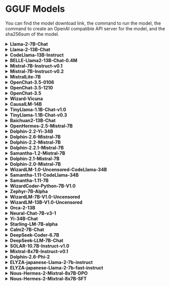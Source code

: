 # GGUF Models

You can find the model download link, the command to run the model, the command to create an OpenAI compatible API server for the model, and the sha256sum of the model.

<details>
<summary> <b>Llama-2-7B-Chat</b> </summary>
<hr/>
<b>Download the model</b>

```bash
curl -LO https://huggingface.co/second-state/Llama-2-7B-Chat-GGUF/resolve/main/llama-2-7b-chat.Q5_K_M.gguf
```

Please check the sha256sum of the Downloaded model file to make sure it is correct.

```bash
shasum -a 256 llama-2-7b-chat.Q5_K_M.gguf
output: e0b99920cf47b94c78d2fb06a1eceb9ed795176dfa3f7feac64629f1b52b997f llama-2-7b-chat.Q5_K_M.gguf
```

<b>Chat with the model on the CLI</b>

```bash
curl -LO https://github.com/second-state/LlamaEdge/releases/latest/download/llama-chat.wasm
wasmedge --dir .:. --nn-preload default:GGML:AUTO:llama-2-7b-chat.Q5_K_M.gguf llama-chat.wasm -p llama-2-chat
```

<b>Chat with the model via a web UI</b>

```bash
curl -LO https://github.com/second-state/LlamaEdge/releases/latest/download/llama-api-server.wasm
curl -LO https://github.com/second-state/chatbot-ui/releases/latest/download/chatbot-ui.tar.gz
tar xzf chatbot-ui.tar.gz
rm chatbot-ui.tar.gz

wasmedge --dir .:. --nn-preload default:GGML:AUTO:llama-2-7b-chat.Q5_K_M.gguf llama-api-server.wasm -p llama-2-chat
```

Open your browser to http://localhost:8080 to start the chat!

<b>Send an API request to the server</b>

Test the API server from another terminal using the following command

```bash
curl -X POST http://localhost:8080/v1/chat/completions \
  -H 'accept:application/json' \
  -H 'Content-Type: application/json' \
  -d '{"messages":[{"role":"system", "content": "You are a helpful assistant."}, {"role":"user", "content": "What is the capital of France?"}], "model":"llama-2-7b-chat"}'
```

</details>

<details>
<summary> <b>Llama-2-13B-Chat</b> </summary>
<hr/>
<b>Download the model</b>

```bash
curl -LO https://huggingface.co/second-state/Llama-2-13B-Chat-GGUF/resolve/main/llama-2-13b-chat.Q5_K_M.gguf
```

Please check the sha256sum of the Downloaded model file to make sure it is correct.

```bash
shasum -a 256 llama-2-13b-chat.Q5_K_M.gguf
output: ef36e090240040f97325758c1ad8e23f3801466a8eece3a9eac2d22d942f548a llama-2-13b-chat.Q5_K_M.gguf
```

<b>Chat with the model on the CLI</b>

```bash
curl -LO https://github.com/second-state/LlamaEdge/releases/latest/download/llama-chat.wasm
wasmedge --dir .:. --nn-preload default:GGML:AUTO:llama-2-13b-chat.Q5_K_M.gguf llama-chat.wasm -p llama-2-chat
```

<b>Chat with the model via a web UI</b>

```bash
curl -LO https://github.com/second-state/LlamaEdge/releases/latest/download/llama-api-server.wasm
curl -LO https://github.com/second-state/chatbot-ui/releases/latest/download/chatbot-ui.tar.gz
tar xzf chatbot-ui.tar.gz
rm chatbot-ui.tar.gz

wasmedge --dir .:. --nn-preload default:GGML:AUTO:llama-2-13b-chat.Q5_K_M.gguf llama-api-server.wasm -p llama-2-chat
```

Open your browser to http://localhost:8080 to start the chat!

<b>Send an API request to the server</b>

Test the API server from another terminal using the following command

```bash
curl -X POST http://localhost:8080/v1/chat/completions \
  -H 'accept:application/json' \
  -H 'Content-Type: application/json' \
  -d '{"messages":[{"role":"system", "content": "You are a helpful assistant."}, {"role":"user", "content": "What is the capital of France"}], "model":"llama-2-13b-chat"}'
```

</details>

<details>
<summary> <b>CodeLlama-13B-Instruct</b> </summary>
<hr/>
<b>Download the model</b>

```bash
curl -LO curl -LO https://huggingface.co/second-state/CodeLlama-13B-Instruct-GGUF/resolve/main/codellama-13b-instruct.Q4_0.gguf
```

Please check the sha256sum of the Downloaded model file to make sure it is correct:

```bash
shasum -a 256 codellama-13b-instruct.Q4_0.gguf
693021fa3a170a348b0a6104ab7d3a8c523331826a944dc0371fecd922df89dd codellama-13b-instruct.Q4_0.gguf
```

<b>Chat with the model on the CLI</b>

```bash
curl -LO https://github.com/second-state/LlamaEdge/releases/latest/download/llama-chat.wasm
wasmedge --dir .:. --nn-preload default:GGML:AUTO:codellama-13b-instruct.Q4_0.gguf llama-chat.wasm -p codellama-instruct
```

<b>This model isn't suitable for creating a API server</b>
</details>

<details>
<summary> <b>BELLE-Llama2-13B-Chat-0.4M</b> </summary>
<hr/>
<b>Download the model</b>

```bash
curl -LO https://huggingface.co/second-state/BELLE-Llama2-13B-Chat-0.4M-GGUF/resolve/main/BELLE-Llama2-13B-Chat-0.4M-ggml-model-q4_0.gguf
```

Please check the sha256sum of the Downloaded model file to make sure it is correct.

```bash
shasum -a 256 BELLE-Llama2-13B-Chat-0.4M-ggml-model-q4_0.gguf
output: 56879e1fd6ee6a138286730e121f2dba1be51b8f7e261514a594dea89ef32fe7 BELLE-Llama2-13B-Chat-0.4M-ggml-model-q4_0.gguf
```

<b>Chat with the model on the CLI</b>

```bash
curl -LO https://github.com/second-state/LlamaEdge/releases/latest/download/llama-chat.wasm
wasmedge --dir .:. --nn-preload default:GGML:AUTO:BELLE-Llama2-13B-Chat-0.4M-ggml-model-q4_0.gguf llama-chat.wasm -p belle-llama-2-chat --reverse-prompt "Human:"
```

<b>Chat with the model via a web UI</b>

```bash
curl -LO https://github.com/second-state/LlamaEdge/releases/latest/download/llama-api-server.wasm
curl -LO https://github.com/second-state/chatbot-ui/releases/latest/download/chatbot-ui.tar.gz
tar xzf chatbot-ui.tar.gz
rm chatbot-ui.tar.gz

wasmedge --dir .:. --nn-preload default:GGML:AUTO:BELLE-Llama2-13B-Chat-0.4M-ggml-model-q4_0.gguf llama-api-server.wasm -p belle-llama-2-chat --reverse-prompt "Human:"
```

Open your browser to http://localhost:8080 to start the chat!

<b>Send an API request to the server</b>

Test the API server from another terminal using the following command

```bash
curl -X POST http://localhost:8080/v1/chat/completions \
  -H 'accept:application/json' \
  -H 'Content-Type: application/json' \
  -d '{"messages":[{"role":"system", "content": "You are a helpful assistant."}, {"role":"user", "content": "What is the capital of France?"}], "model":"BELLE-Llama2-13B-Chat"}'
```

</details>

<details>
<summary> <b>Mistral-7B-Instruct-v0.1</b> </summary>
<hr/>
<b>Download the model</b>

```bash
curl -LO https://huggingface.co/second-state/Mistral-7B-Instruct-v0.1-GGUF/resolve/main/mistral-7b-instruct-v0.1.Q5_K_M.gguf
```

Please check the sha256sum of the Downloaded model file to make sure it is correct:

```bash
shasum -a 256 mistral-7b-instruct-v0.1.Q5_K_M.gguf
output: c4b062ec7f0f160e848a0e34c4e291b9e39b3fc60df5b201c038e7064dbbdcdc mistral-7b-instruct-v0.1.Q5_K_M.gguf

shasum -a 256 mistral-7b-instruct-v0.1.Q4_K_M.gguf
output: 14466f9d658bf4a79f96c3f3f22759707c291cac4e62fea625e80c7d32169991 mistral-7b-instruct-v0.1.Q4_K_M.gguf
```

<b>Chat with the model on the CLI</b>

```bash
curl -LO https://github.com/second-state/LlamaEdge/releases/latest/download/llama-chat.wasm
wasmedge --dir .:. --nn-preload default:GGML:AUTO:mistral-7b-instruct-v0.1.Q5_K_M.gguf llama-chat.wasm -p mistral-instruct
```
<b>Chat with the model via a web UI</b>

```bash
curl -LO https://github.com/second-state/LlamaEdge/releases/latest/download/llama-api-server.wasm
curl -LO https://github.com/second-state/chatbot-ui/releases/latest/download/chatbot-ui.tar.gz
tar xzf chatbot-ui.tar.gz
rm chatbot-ui.tar.gz

wasmedge --dir .:. --nn-preload default:GGML:AUTO:mistral-7b-instruct-v0.1.Q5_K_M.gguf llama-api-server.wasm -p mistral-instruct
```

Open your browser to http://localhost:8080 to start the chat!

<b>Send an API request to the server</b>

Test the API server from another terminal using the following command

```bash
curl -X POST http://localhost:8080/v1/chat/completions \
  -H 'accept:application/json' \
  -H 'Content-Type: application/json' \
  -d '{"messages":[{"role":"user", "content": "What is the capital of France?"}], "model":"Mistral-7B-Instruct-v0.1"}'
```

</details>

<details>
<summary> <b>Mistral-7B-Instruct-v0.2</b> </summary>
<hr/>
<b>Download the model</b>

```bash
curl -LO https://huggingface.co/TheBloke/Mistral-7B-Instruct-v0.2-GGUF/resolve/main/mistral-7b-instruct-v0.2.Q4_0.gguf
```

Please check the sha256sum of the Downloaded model file to make sure it is correct:

```bash
shasum -a 256 mistral-7b-instruct-v0.2.Q4_0.gguf
output: 25d80b918e4432661726ef408b248005bebefe3f8e1ac722d55d0c5dcf2893e0 mistral-7b-instruct-v0.2.Q4_0.gguf
```

<b>Chat with the model on the CLI</b>

```bash
curl -LO https://github.com/second-state/LlamaEdge/releases/latest/download/llama-chat.wasm
wasmedge --dir .:. --nn-preload default:GGML:AUTO:mistral-7b-instruct-v0.2.Q4_0.gguf llama-chat.wasm -p mistral-instruct
```

<b>Chat with the model via a web UI</b>

```bash
curl -LO https://github.com/second-state/LlamaEdge/releases/latest/download/llama-api-server.wasm
curl -LO https://github.com/second-state/chatbot-ui/releases/latest/download/chatbot-ui.tar.gz
tar xzf chatbot-ui.tar.gz
rm chatbot-ui.tar.gz

wasmedge --dir .:. --nn-preload default:GGML:AUTO:mistral-7b-instruct-v0.2.Q4_0.gguf llama-api-server.wasm -p mistral-instruct
```

Open your browser to http://localhost:8080 to start the chat!

<b>Send an API request to the server</b>

Test the API server from another terminal using the following command

```bash
curl -X POST http://localhost:8080/v1/chat/completions \
  -H 'accept:application/json' \
  -H 'Content-Type: application/json' \
  -d '{"messages":[{"role":"user", "content": "What is the capital of France?"}], "model":"Mistral-7B-Instruct-v0.2"}'
```

</details>

<details>
<summary> <b>MistralLite-7B</b> </summary>
<hr/>
<b>Download the model</b>

```bash
curl -LO https://huggingface.co/second-state/MistralLite-7B-GGUF/resolve/main/mistrallite.Q5_K_M.gguf
```

Please check the sha256sum of the Downloaded model file to make sure it is correct.

```bash
shasum -a 256 mistrallite.Q5_K_M.gguf
output: d06d149c24eea0446ea7aad596aca396fe7f3302441e9375d5bbd3fd9ba8ebea mistrallite.Q5_K_M.gguf
```

<b>Chat with the model on the CLI</b>

```bash
curl -LO https://github.com/second-state/LlamaEdge/releases/latest/download/llama-chat.wasm
wasmedge --dir .:. --nn-preload default:GGML:AUTO:mistrallite.Q5_K_M.gguf llama-chat.wasm -p mistrallite -r '</s>'
```

<b>Chat with the model via a web UI</b>

```bash
curl -LO https://github.com/second-state/LlamaEdge/releases/latest/download/llama-api-server.wasm
curl -LO https://github.com/second-state/chatbot-ui/releases/latest/download/chatbot-ui.tar.gz
tar xzf chatbot-ui.tar.gz
rm chatbot-ui.tar.gz

wasmedge --dir .:. --nn-preload default:GGML:AUTO:mistrallite.Q5_K_M.gguf llama-api-server.wasm -p mistrallite -r '</s>'
```

Open your browser to http://localhost:8080 to start the chat!

<b>Send an API request to the server</b>

Test the API server from another terminal using the following command

```bash
curl -X POST http://localhost:8080/v1/chat/completions \
  -H 'accept:application/json' \
  -H 'Content-Type: application/json' \
  -d '{"messages":[{"role":"system", "content": "You are a helpful assistant."}, {"role":"user", "content": "What is the capital of France?"}], "model":"MistralLite-7B"}'
```

</details>

<details>
<summary> <b>OpenChat-3.5-0106</b> </summary>
<hr/>
<b>Download the model</b>

```bash
curl -LO https://huggingface.co/second-state/OpenChat-3.5-0106-GGUF/resolve/main/openchat-3.5-0106-Q5_K_M.gguf
```

Please check the sha256sum of the Downloaded model file to make sure it is correct.

```bash
shasum -a 256 openchat-3.5-0106-Q5_K_M.gguf
output: c28f69693336ab63369451da7f1365e5003d79f3ac69566de72100a8299a967a
```

<b>Chat with the model on the CLI</b>

```bash
curl -LO https://github.com/second-state/LlamaEdge/releases/latest/download/llama-chat.wasm
wasmedge --dir .:. --nn-preload default:GGML:AUTO:openchat-3.5-0106-Q5_K_M.gguf llama-chat.wasm -p openchat -r '<|end_of_turn|>'
```

<b>Chat with the model via a web UI</b>

```bash
curl -LO https://github.com/second-state/LlamaEdge/releases/latest/download/llama-api-server.wasm
curl -LO https://github.com/second-state/chatbot-ui/releases/latest/download/chatbot-ui.tar.gz
tar xzf chatbot-ui.tar.gz
rm chatbot-ui.tar.gz

wasmedge --dir .:. --nn-preload default:GGML:AUTO:openchat-3.5-0106-Q5_K_M.gguf llama-api-server.wasm -p openchat -r '<|end_of_turn|>'
```

Open your browser to http://localhost:8080 to start the chat!

<b>Send an API request to the server</b>

Test the API server from another terminal using the following command

```bash
curl -X POST http://localhost:8080/v1/chat/completions \
  -H 'accept:application/json' \
  -H 'Content-Type: application/json' \
  -d '{"messages":[{"role":"system", "content": "You are a helpful assistant."}, {"role":"user", "content": "What is the capital of France?"}], "model":"OpenChat-3.5-0106"}'
```

</details>

<details>
<summary> <b>OpenChat-3.5-1210</b> </summary>
<hr/>
<b>Download the model</b>

```bash
curl -LO https://huggingface.co/second-state/openchat-3.5-1210-GGUF/resolve/main/openchat-3.5-1210.Q5_K_M.gguf
```

Please check the sha256sum of the Downloaded model file to make sure it is correct.

```bash
shasum -a 256 openchat-3.5-1210.Q5_K_M.gguf
output: fbbb15ed13c630110b1790e0a0a621419fbf2f5564ead433c6ded9f8f196b95c
```

<b>Chat with the model on the CLI</b>

```bash
curl -LO https://github.com/second-state/LlamaEdge/releases/latest/download/llama-chat.wasm
wasmedge --dir .:. --nn-preload default:GGML:AUTO:openchat-3.5-1210.Q5_K_M.gguf llama-chat.wasm -p openchat -r '<|end_of_turn|>'
```

<b>Chat with the model via a web UI</b>

```bash
curl -LO https://github.com/second-state/LlamaEdge/releases/latest/download/llama-api-server.wasm
curl -LO https://github.com/second-state/chatbot-ui/releases/latest/download/chatbot-ui.tar.gz
tar xzf chatbot-ui.tar.gz
rm chatbot-ui.tar.gz

wasmedge --dir .:. --nn-preload default:GGML:AUTO:openchat-3.5-1210.Q5_K_M.gguf llama-api-server.wasm -p openchat -r '<|end_of_turn|>'
```

Open your browser to http://localhost:8080 to start the chat!

<b>Send an API request to the server</b>

Test the API server from another terminal using the following command

```bash
curl -X POST http://localhost:8080/v1/chat/completions \
  -H 'accept:application/json' \
  -H 'Content-Type: application/json' \
  -d '{"messages":[{"role":"system", "content": "You are a helpful assistant."}, {"role":"user", "content": "What is the capital of France?"}], "model":"OpenChat-3.5-1210"}'
```

</details>

<details>
<summary> <b>OpenChat-3.5</b> </summary>
<hr/>
<b>Download the model</b>

```bash
curl -LO https://huggingface.co/second-state/OpenChat-3.5-GGUF/resolve/main/openchat_3.5.Q5_K_M.gguf
```

Please check the sha256sum of the Downloaded model file to make sure it is correct.

```bash
shasum -a 256 openchat_3.5.Q5_K_M.gguf
output: 3abf26b0f2ff11394351a23f8d538a1404a2afb69465a6bbaba8836fef51899d openchat_3.5.Q5_K_M.gguf
```

<b>Chat with the model on the CLI</b>

```bash
curl -LO https://github.com/second-state/LlamaEdge/releases/latest/download/llama-chat.wasm
wasmedge --dir .:. --nn-preload default:GGML:AUTO:openchat_3.5.Q5_K_M.gguf llama-chat.wasm -p openchat -r '<|end_of_turn|>'
```

<b>Chat with the model via a web UI</b>

```bash
curl -LO https://github.com/second-state/LlamaEdge/releases/latest/download/llama-api-server.wasm
curl -LO https://github.com/second-state/chatbot-ui/releases/latest/download/chatbot-ui.tar.gz
tar xzf chatbot-ui.tar.gz
rm chatbot-ui.tar.gz

wasmedge --dir .:. --nn-preload default:GGML:AUTO:openchat_3.5.Q5_K_M.gguf llama-api-server.wasm -p openchat -r '<|end_of_turn|>'
```

Open your browser to http://localhost:8080 to start the chat!

<b>Send an API request to the server</b>

Test the API server from another terminal using the following command

```bash
curl -X POST http://localhost:8080/v1/chat/completions \
  -H 'accept:application/json' \
  -H 'Content-Type: application/json' \
  -d '{"messages":[{"role":"system", "content": "You are a helpful assistant."}, {"role":"user", "content": "What is the capital of France?"}], "model":"OpenChat-3.5"}'
```

</details>

<details>
<summary> <b>Wizard-Vicuna</b> </summary>
<hr/>
<b>Download the model</b>

```bash
curl -LO https://huggingface.co/second-state/wizard-vicuna-13B-GGUF/resolve/main/wizard-vicuna-13b-ggml-model-q8_0.gguf
```

Please check the sha256sum of the Downloaded model file to make sure it is correct.

```bash
shasum -a 256 wizard-vicuna-13b-ggml-model-q8_0.gguf
output: 681b6571e624fd211ae81308b573f24f0016f6352252ae98241b44983bb7e756 wizard-vicuna-13b-ggml-model-q8_0.gguf
```

<b>Chat with the model on the CLI</b>

```bash
curl -LO https://github.com/second-state/LlamaEdge/releases/latest/download/llama-chat.wasm
wasmedge --dir .:. --nn-preload default:GGML:AUTO:wizard-vicuna-13b-ggml-model-q8_0.gguf llama-chat.wasm -p vicuna-chat
```

<b>Chat with the model via a web UI</b>

```bash
curl -LO https://github.com/second-state/LlamaEdge/releases/latest/download/llama-api-server.wasm
curl -LO https://github.com/second-state/chatbot-ui/releases/latest/download/chatbot-ui.tar.gz
tar xzf chatbot-ui.tar.gz
rm chatbot-ui.tar.gz

wasmedge --dir .:. --nn-preload default:GGML:AUTO:wizard-vicuna-13b-ggml-model-q8_0.gguf llama-api-server.wasm -p vicuna-chat
```

Open your browser to http://localhost:8080 to start the chat!

<b>Send an API request to the server</b>

Test the API server from another terminal using the following command

```bash
curl -X POST http://localhost:8080/v1/chat/completions \
  -H 'accept:application/json' \
  -H 'Content-Type: application/json' \
  -d '{"messages":[{"role":"system", "content": "You are a helpful assistant."}, {"role":"user", "content": "What is the capital of France?"}], "model":"wizard-vicuna-13B"}'
```

</details>

<details>
<summary> <b>CausalLM-14B</b> </summary>
<hr/>
<b>Download the model</b>

```bash
curl -LO https://huggingface.co/second-state/CausalLM-14B-GGUF/resolve/main/causallm_14b.Q5_1.gguf
```

Please check the sha256sum of the Downloaded model file to make sure it is correct.

```bash
shasum -a 256 causallm_14b.Q5_1.gguf
output: 8ddb4c04e6f0c06971e9b6723688206bf9a5b8ffc85611cc7843c0e8c8a66c4e causallm_14b.Q5_1.gguf
```

<b>Chat with the model on the CLI</b>

```bash
curl -LO https://github.com/second-state/LlamaEdge/releases/latest/download/llama-chat.wasm
wasmedge --dir .:. --nn-preload default:GGML:AUTO:causallm_14b.Q5_1.gguf llama-chat.wasm -p chatml
```

<b>Chat with the model via a web UI</b>

```bash
curl -LO https://github.com/second-state/LlamaEdge/releases/latest/download/llama-api-server.wasm
curl -LO https://github.com/second-state/chatbot-ui/releases/latest/download/chatbot-ui.tar.gz
tar xzf chatbot-ui.tar.gz
rm chatbot-ui.tar.gz

wasmedge --dir .:. --nn-preload default:GGML:AUTO:causallm_14b.Q5_1.gguf llama-api-server.wasm -p chatml
```

Open your browser to http://localhost:8080 to start the chat!

<b>Send an API request to the server</b>

Test the API server from another terminal using the following command

```bash
curl -X POST http://localhost:8080/v1/chat/completions \
  -H 'accept:application/json' \
  -H 'Content-Type: application/json' \
  -d '{"messages":[{"role":"system", "content": "You are a helpful assistant."}, {"role":"user", "content": "What is the capital of France?"}], "model":"CausalLM-14B"}'
```

</details>

<details>
<summary> <b>TinyLlama-1.1B-Chat-v1.0</b> </summary>
<hr/>
<b>Download the model</b>

```bash
curl -LO https://huggingface.co/second-state/TinyLlama-1.1B-Chat-v1.0-GGUF/resolve/main/tinyllama-1.1b-chat-v1.0.Q5_K_M.gguf
```

Please check the sha256sum of the Downloaded model file to make sure it is correct.

```bash
shasum -a 256 tinyllama-1.1b-chat-v1.0.Q5_K_M.gguf
output: aa54a5fb99ace5b964859cf072346631b2da6109715a805d07161d157c66ce7f
```

<b>Chat with the model on the CLI</b>

```bash
curl -LO https://github.com/second-state/LlamaEdge/releases/latest/download/llama-chat.wasm
wasmedge --dir .:. --nn-preload default:GGML:AUTO:tinyllama-1.1b-chat-v1.0.Q5_K_M.gguf llama-chat.wasm -p chatml
```

<b>Chat with the model via a web UI</b>

```bash
curl -LO https://github.com/second-state/LlamaEdge/releases/latest/download/llama-api-server.wasm
curl -LO https://github.com/second-state/chatbot-ui/releases/latest/download/chatbot-ui.tar.gz
tar xzf chatbot-ui.tar.gz
rm chatbot-ui.tar.gz

wasmedge --dir .:. --nn-preload default:GGML:AUTO:tinyllama-1.1b-chat-v1.0.Q5_K_M.gguf llama-api-server.wasm -p chatml
```

Open your browser to http://localhost:8080 to start the chat!

<b>Send an API request to the server</b>

Test the API server from another terminal using the following command

```bash
curl -X POST http://localhost:8080/v1/chat/completions \
  -H 'accept:application/json' \
  -H 'Content-Type: application/json' \
  -d '{"messages":[{"role":"system", "content": "You are a helpful assistant."}, {"role":"user", "content": "What is the capital of France?"}], "model":"TinyLlama-1.1B-Chat-v1.0"}'
```

</details>

<details>
<summary> <b>TinyLlama-1.1B-Chat-v0.3</b> </summary>
<hr/>
<b>Download the model</b>

```bash
curl -LO https://huggingface.co/second-state/TinyLlama-1.1B-Chat-v0.3-GGUF/resolve/main/tinyllama-1.1b-chat-v0.3.Q5_K_M.gguf
```

Please check the sha256sum of the Downloaded model file to make sure it is correct.

```bash
shasum -a 256 tinyllama-1.1b-chat-v0.3.Q5_K_M.gguf
output: 7c255febbf29c97b5d6f57cdf62db2f2bc95c0e541dc72c0ca29786ca0fa5eed
```

<b>Chat with the model on the CLI</b>

```bash
curl -LO https://github.com/second-state/LlamaEdge/releases/latest/download/llama-chat.wasm
wasmedge --dir .:. --nn-preload default:GGML:AUTO:tinyllama-1.1b-chat-v0.3.Q5_K_M.gguf llama-chat.wasm -p chatml
```

<b>Chat with the model via a web UI</b>

```bash
curl -LO https://github.com/second-state/LlamaEdge/releases/latest/download/llama-api-server.wasm
curl -LO https://github.com/second-state/chatbot-ui/releases/latest/download/chatbot-ui.tar.gz
tar xzf chatbot-ui.tar.gz
rm chatbot-ui.tar.gz

wasmedge --dir .:. --nn-preload default:GGML:AUTO:tinyllama-1.1b-chat-v0.3.Q5_K_M.gguf llama-api-server.wasm -p chatml
```

Open your browser to http://localhost:8080 to start the chat!

<b>Send an API request to the server</b>

Test the API server from another terminal using the following command

```bash
curl -X POST http://localhost:8080/v1/chat/completions \
  -H 'accept:application/json' \
  -H 'Content-Type: application/json' \
  -d '{"messages":[{"role":"system", "content": "You are a helpful assistant."}, {"role":"user", "content": "What is the capital of France?"}], "model":"TinyLlama-1.1B-Chat"}'
```

</details>

<details>
<summary> <b>Baichuan2-13B-Chat</b> </summary>
<hr/>
<b>Download the model</b>

```bash
curl -LO https://huggingface.co/second-state/Baichuan2-13B-Chat-GGUF/resolve/main/Baichuan2-13B-Chat-ggml-model-q4_0.gguf
```

Please check the sha256sum of the Downloaded model file to make sure it is correct.

```bash
shasum -a 256 Baichuan2-13B-Chat-ggml-model-q4_0.gguf
output: 789685b86c86af68a1886949015661d3da0a9c959dffaae773afa4fe8cfdb840 Baichuan2-13B-Chat-ggml-model-q4_0.gguf
```

<b>Chat with the model on the CLI</b>

```bash
curl -LO https://github.com/second-state/LlamaEdge/releases/latest/download/llama-chat.wasm
wasmedge --dir .:. --nn-preload default:GGML:AUTO:Baichuan2-13B-Chat-ggml-model-q4_0.gguf llama-chat.wasm -p baichuan-2 -r '用户:'
```

<b>Chat with the model via a web UI</b>

```bash
curl -LO https://github.com/second-state/LlamaEdge/releases/latest/download/llama-api-server.wasm
curl -LO https://github.com/second-state/chatbot-ui/releases/latest/download/chatbot-ui.tar.gz
tar xzf chatbot-ui.tar.gz
rm chatbot-ui.tar.gz

wasmedge --dir .:. --nn-preload default:GGML:AUTO:Baichuan2-13B-Chat-ggml-model-q4_0.gguf llama-api-server.wasm -p baichuan-2 -r '用户:'
```

Open your browser to http://localhost:8080 to start the chat!

<b>Send an API request to the server</b>

Test the API server from another terminal using the following command

```bash
curl -X POST http://localhost:8080/v1/chat/completions \
  -H 'accept:application/json' \
  -H 'Content-Type: application/json' \
  -d '{"messages":[{"role":"system", "content": "You are a helpful assistant."}, {"role":"user", "content": "李白是谁"}], "model":"Baichuan2-13B-Chat"}'
```

</details>

<details>
<summary> <b>OpenHermes-2.5-Mistral-7B</b> </summary>
<hr/>
<b>Download the model</b>

```bash
curl -LO https://huggingface.co/second-state/OpenHermes-2.5-Mistral-7B-GGUF/resolve/main/openhermes-2.5-mistral-7b.Q5_K_M.gguf
```

Please check the sha256sum of the Downloaded model file to make sure it is correct.

```bash
shasum -a 256 openhermes-2.5-mistral-7b.Q5_K_M.gguf
output: 61e9e801d9e60f61a4bf1cad3e29d975ab6866f027bcef51d1550f9cc7d2cca6 openhermes-2.5-mistral-7b.Q5_K_M.gguf
```

<b>Chat with the model on the CLI</b>

```bash
wasmedge --dir .:. --nn-preload default:GGML:AUTO:openhermes-2.5-mistral-7b.Q5_K_M.gguf llama-chat.wasm -p chatml -r '<|im_end|>'
```

<b>Chat with the model via a web UI</b>

```bash
curl -LO https://github.com/second-state/LlamaEdge/releases/latest/download/llama-api-server.wasm
curl -LO https://github.com/second-state/chatbot-ui/releases/latest/download/chatbot-ui.tar.gz
tar xzf chatbot-ui.tar.gz
rm chatbot-ui.tar.gz

wasmedge --dir .:. --nn-preload default:GGML:AUTO:openhermes-2.5-mistral-7b.Q5_K_M.gguf llama-api-server.wasm -p chatml -r '<|im_end|>'
```

Open your browser to http://localhost:8080 to start the chat!

<b>Send an API request to the server</b>

Test the API server from another terminal using the following command

```bash
curl -X POST http://localhost:8080/v1/chat/completions \
  -H 'accept:application/json' \
  -H 'Content-Type: application/json' \
  -d '{"messages":[{"role":"system", "content": "You are a helpful assistant."}, {"role":"user", "content": "What is the capital of France?"}], "model":"OpenHermes-2.5-Mistral-7B"}'
```

</details>

<details>
<summary> <b>Dolphin-2.2-Yi-34B</b> </summary>
<hr/>
<b>Download the model</b>

```bash
curl -LO https://huggingface.co/second-state/Dolphin-2.2-Yi-34B-GGUF/resolve/main/dolphin-2.2-yi-34b-ggml-model-q4_0.gguf
```

Please check the sha256sum of the Downloaded model file to make sure it is correct.

```bash
shasum -a 256 dolphin-2.2-yi-34b-ggml-model-q4_0.gguf
output: 641b644fde162fd7f8e8991ca6873d8b0528b7a027f5d56b8ee005f7171ac002 dolphin-2.2-yi-34b-ggml-model-q4_0.gguf
```

<b>Chat with the model on the CLI</b>

```bash
curl -LO https://github.com/second-state/LlamaEdge/releases/latest/download/llama-chat.wasm
wasmedge --dir .:. --nn-preload default:GGML:AUTO:dolphin-2.2-yi-34b-ggml-model-q4_0.gguf llama-chat.wasm -p chatml -r '<|im_end|>' -s 'You are a helpful AI assistant'
```

<b>Chat with the model via a web UI</b>

```bash
curl -LO https://github.com/second-state/LlamaEdge/releases/latest/download/llama-api-server.wasm
curl -LO https://github.com/second-state/chatbot-ui/releases/latest/download/chatbot-ui.tar.gz
tar xzf chatbot-ui.tar.gz
rm chatbot-ui.tar.gz

wasmedge --dir .:. --nn-preload default:GGML:AUTO:dolphin-2.2-yi-34b-ggml-model-q4_0.gguf llama-api-server.wasm -p chatml -r '<|im_end|>' -s 'You are a helpful AI assistant'
```

Open your browser to http://localhost:8080 to start the chat!

<b>Send an API request to the server</b>

Test the API server from another terminal using the following command

```bash
curl -X POST http://localhost:8080/v1/chat/completions \
  -H 'accept:application/json' \
  -H 'Content-Type: application/json' \
  -d '{"messages":[{"role":"system", "content": "You are a helpful assistant."}, {"role":"user", "content": "What is the capital of France?"}], "model":"Dolphin-2.2-Yi-34B"}'
```

</details>

<details>
<summary> <b>Dolphin-2.6-Mistral-7B</b> </summary>
<hr/>
<b>Download the model</b>

```bash
curl -LO https://huggingface.co/second-state/dolphin-2.6-mistral-7B-GGUF/resolve/main/dolphin-2.6-mistral-7b.Q5_K_M.gguf
```

Please check the sha256sum of the Downloaded model file to make sure it is correct.

```bash
shasum -a 256 dolphin-2.6-mistral-7b.Q5_K_M.gguf
output: e4ce9eabae27e45131c3d0d99223f133b96257301670073b3aee50f7627e20b2 dolphin-2.6-mistral-7b.Q5_K_M.gguf
```

<b>Chat with the model on the CLI</b>

```bash
curl -LO https://github.com/second-state/LlamaEdge/releases/latest/download/llama-chat.wasm
wasmedge --dir .:. --nn-preload default:GGML:AUTO:dolphin-2.6-mistral-7b.Q5_K_M.gguf llama-chat.wasm -p chatml
```

<b>Chat with the model via a web UI</b>

```bash
curl -LO https://github.com/second-state/LlamaEdge/releases/latest/download/llama-api-server.wasm
curl -LO https://github.com/second-state/chatbot-ui/releases/latest/download/chatbot-ui.tar.gz
tar xzf chatbot-ui.tar.gz
rm chatbot-ui.tar.gz

wasmedge --dir .:. --nn-preload default:GGML:AUTO:dolphin-2.6-mistral-7b.Q5_K_M.gguf llama-api-server.wasm -p chatml
```

Open your browser to http://localhost:8080 to start the chat!

<b>Send an API request to the server</b>

Test the API server from another terminal using the following command

```bash
curl -X POST http://localhost:8080/v1/chat/completions \
  -H 'accept:application/json' \
  -H 'Content-Type: application/json' \
  -d '{"messages":[{"role":"system", "content": "You are a helpful assistant."}, {"role":"user", "content": "What is the capital of France?"}], "model":"dolphin-2.6-mistral-7b"}'
```

</details>

<details>
<summary> <b>Dolphin-2.2-Mistral-7B</b> </summary>
<hr/>
<b>Download the model</b>

```bash
curl -LO https://huggingface.co/second-state/Dolphin-2.2-Mistral-7B-GGUF/resolve/main/dolphin-2.2-mistral-7b-ggml-model-q4_0.gguf
```

Please check the sha256sum of the Downloaded model file to make sure it is correct.

```bash
shasum -a 256 dolphin-2.2-mistral-7b-ggml-model-q4_0.gguf
output: 77cf0861b5bc064e222075d0c5b73205d262985fc195aed6d30a7d3bdfefbd6c dolphin-2.2-mistral-7b-ggml-model-q4_0.gguf
```

<b>Chat with the model on the CLI</b>

```bash
curl -LO https://github.com/second-state/LlamaEdge/releases/latest/download/llama-chat.wasm
wasmedge --dir .:. --nn-preload default:GGML:AUTO:dolphin-2.2-mistral-7b-ggml-model-q4_0.gguf llama-chat.wasm -p chatml -r '<|im_end|>'
```

<b>Chat with the model via a web UI</b>

```bash
curl -LO https://github.com/second-state/LlamaEdge/releases/latest/download/llama-api-server.wasm
curl -LO https://github.com/second-state/chatbot-ui/releases/latest/download/chatbot-ui.tar.gz
tar xzf chatbot-ui.tar.gz
rm chatbot-ui.tar.gz

wasmedge --dir .:. --nn-preload default:GGML:AUTO:dolphin-2.2-mistral-7b-ggml-model-q4_0.gguf llama-api-server.wasm -p chatml -r '<|im_end|>'
```

Open your browser to http://localhost:8080 to start the chat!

<b>Send an API request to the server</b>

Test the API server from another terminal using the following command

```bash
curl -X POST http://localhost:8080/v1/chat/completions \
  -H 'accept:application/json' \
  -H 'Content-Type: application/json' \
  -d '{"messages":[{"role":"system", "content": "You are a helpful assistant."}, {"role":"user", "content": "What is the capital of France?"}], "model":"Dolphin-2.2-Mistral-7B"}'
```

</details>

<details>
<summary> <b>Dolphin-2.2.1-Mistral-7B</b> </summary>
<hr/>
<b>Download the model</b>

```bash
curl -LO https://huggingface.co/second-state/Dolphin-2.2.1-Mistral-7B/resolve/main/dolphin-2.2.1-mistral-7b-ggml-model-q4_0.gguf
```

Please check the sha256sum of the Downloaded model file to make sure it is correct.

```bash
shasum -a 256 dolphin-2.2.1-mistral-7b-ggml-model-q4_0.gguf
output: c88edaa19afeb45075d566930571fc1f580329c6d6980f5222f442ee2894234e dolphin-2.2.1-mistral-7b-ggml-model-q4_0.gguf
```

<b>Chat with the model on the CLI</b>

```bash
curl -LO https://github.com/second-state/LlamaEdge/releases/latest/download/llama-chat.wasm
wasmedge --dir .:. --nn-preload default:GGML:AUTO:dolphin-2.2.1-mistral-7b-ggml-model-q4_0.gguf llama-chat.wasm -p chatml -r '<|im_end|>'
```

<b>Chat with the model via a web UI</b>

```bash
curl -LO https://github.com/second-state/LlamaEdge/releases/latest/download/llama-api-server.wasm
curl -LO https://github.com/second-state/chatbot-ui/releases/latest/download/chatbot-ui.tar.gz
tar xzf chatbot-ui.tar.gz
rm chatbot-ui.tar.gz

wasmedge --dir .:. --nn-preload default:GGML:AUTO:dolphin-2.2.1-mistral-7b-ggml-model-q4_0.gguf llama-api-server.wasm -p chatml -r '<|im_end|>'
```

Open your browser to http://localhost:8080 to start the chat!

<b>Send an API request to the server</b>

Test the API server from another terminal using the following command

```bash
curl -X POST http://localhost:8080/v1/chat/completions \
  -H 'accept:application/json' \
  -H 'Content-Type: application/json' \
  -d '{"messages":[{"role":"system", "content": "You are a helpful assistant."}, {"role":"user", "content": "What is the capital of France?"}], "model":"Dolphin-2.2.1-Mistral-7B"}'
```

</details>

<details>
<summary> <b>Samantha-1.2-Mistral-7B</b> </summary>
<hr/>
<b>Download the model</b>

```bash
curl -LO https://huggingface.co/second-state/Samantha-1.2-Mistral-7B/resolve/main/samantha-1.2-mistral-7b-ggml-model-q4_0.gguf
```

Please check the sha256sum of the Downloaded model file to make sure it is correct.

```bash
shasum -a 256 samantha-1.2-mistral-7b-ggml-model-q4_0.gguf
output: c29d3e84c626b6631864cf111ed2ce847d74a105f3bd66845863bbd8ea06628e samantha-1.2-mistral-7b-ggml-model-q4_0.gguf
```

<b>Chat with the model on the CLI</b>

```bash
curl -LO https://github.com/second-state/LlamaEdge/releases/latest/download/llama-chat.wasm
wasmedge --dir .:. --nn-preload default:GGML:AUTO:samantha-1.2-mistral-7b-ggml-model-q4_0.gguf llama-chat.wasm -p chatml -r '<|im_end|>'
```

<b>Chat with the model via a web UI</b>

```bash
curl -LO https://github.com/second-state/LlamaEdge/releases/latest/download/llama-api-server.wasm
curl -LO https://github.com/second-state/chatbot-ui/releases/latest/download/chatbot-ui.tar.gz
tar xzf chatbot-ui.tar.gz
rm chatbot-ui.tar.gz

wasmedge --dir .:. --nn-preload default:GGML:AUTO:samantha-1.2-mistral-7b-ggml-model-q4_0.gguf llama-api-server.wasm -p chatml -r '<|im_end|>'
```

Open your browser to http://localhost:8080 to start the chat!

<b>Send an API request to the server</b>

Test the API server from another terminal using the following command

```bash
curl -X POST http://localhost:8080/v1/chat/completions \
  -H 'accept:application/json' \
  -H 'Content-Type: application/json' \
  -d '{"messages":[{"role":"system", "content": "You are a helpful assistant."}, {"role":"user", "content": "What is the capital of France?"}], "model":"Samantha-1.2-Mistral-7B"}'
```

</details>

<details>
<summary> <b>Dolphin-2.1-Mistral-7B</b> </summary>
<hr/>
<b>Download the model</b>

```bash
curl -LO https://huggingface.co/second-state/Dolphin-2.1-Mistral-7B-GGUF/resolve/main/dolphin-2.1-mistral-7b-ggml-model-q4_0.gguf
```

Please check the sha256sum of the Downloaded model file to make sure it is correct.

```bash
shasum -a 256 dolphin-2.1-mistral-7b-ggml-model-q4_0.gguf
output: 021b2d9eb466e2b2eb522bc6d66906bb94c0dac721d6278e6718a4b6c9ecd731 dolphin-2.1-mistral-7b-ggml-model-q4_0.gguf
```

<b>Chat with the model on the CLI</b>

```bash
curl -LO https://github.com/second-state/LlamaEdge/releases/latest/download/llama-chat.wasm
wasmedge --dir .:. --nn-preload default:GGML:AUTO:dolphin-2.1-mistral-7b-ggml-model-q4_0.gguf llama-chat.wasm -p chatml -r '<|im_end|>'
```

<b>Chat with the model via a web UI</b>

```bash
curl -LO https://github.com/second-state/LlamaEdge/releases/latest/download/llama-api-server.wasm
curl -LO https://github.com/second-state/chatbot-ui/releases/latest/download/chatbot-ui.tar.gz
tar xzf chatbot-ui.tar.gz
rm chatbot-ui.tar.gz

wasmedge --dir .:. --nn-preload default:GGML:AUTO:dolphin-2.1-mistral-7b-ggml-model-q4_0.gguf llama-api-server.wasm -p chatml -r '<|im_end|>'
```

Open your browser to http://localhost:8080 to start the chat!

<b>Send an API request to the server</b>

Test the API server from another terminal using the following command

```bash
curl -X POST http://localhost:8080/v1/chat/completions \
  -H 'accept:application/json' \
  -H 'Content-Type: application/json' \
  -d '{"messages":[{"role":"system", "content": "You are a helpful assistant."}, {"role":"user", "content": "What is the capital of France?"}], "model":"Dolphin-2.1-Mistral-7B"}'
```

</details>

<details>
<summary> <b>Dolphin-2.0-Mistral-7B</b> </summary>
<hr/>
<b>Download the model</b>

```bash
curl -LO https://huggingface.co/second-state/Dolphin-2.0-Mistral-7B-GGUF/resolve/main/dolphin-2.0-mistral-7b-ggml-model-q4_0.gguf
```

Please check the sha256sum of the Downloaded model file to make sure it is correct.

```bash
shasum -a 256 dolphin-2.0-mistral-7b-ggml-model-q4_0.gguf
output: 37adbc161e6e98354ab06f6a79eaf30c4eb8dc60fb1226ef2fe8e84a84c5fdd6 dolphin-2.0-mistral-7b-ggml-model-q4_0.gguf
```

<b>Chat with the model on the CLI</b>

```bash
curl -LO https://github.com/second-state/LlamaEdge/releases/latest/download/llama-chat.wasm
wasmedge --dir .:. --nn-preload default:GGML:AUTO:dolphin-2.0-mistral-7b-ggml-model-q4_0.gguf llama-chat.wasm -p chatml -r '<|im_end|>'
```

<b>Chat with the model via a web UI</b>

```bash
curl -LO https://github.com/second-state/LlamaEdge/releases/latest/download/llama-api-server.wasm
curl -LO https://github.com/second-state/chatbot-ui/releases/latest/download/chatbot-ui.tar.gz
tar xzf chatbot-ui.tar.gz
rm chatbot-ui.tar.gz

wasmedge --dir .:. --nn-preload default:GGML:AUTO:dolphin-2.0-mistral-7b-ggml-model-q4_0.gguf llama-api-server.wasm -p chatml -r '<|im_end|>'
```

Open your browser to http://localhost:8080 to start the chat!

<b>Send an API request to the server</b>

Test the API server from another terminal using the following command

```bash
curl -X POST http://localhost:8080/v1/chat/completions \
  -H 'accept:application/json' \
  -H 'Content-Type: application/json' \
  -d '{"messages":[{"role":"system", "content": "You are a helpful assistant."}, {"role":"user", "content": "What is the capital of France?"}], "model":"Dolphin-2.0-Mistral-7B"}'
```

</details>

<details>
<summary> <b>WizardLM-1.0-Uncensored-CodeLlama-34B</b> </summary>
<hr/>
<b>Download the model</b>

```bash
curl -LO https://huggingface.co/second-state/WizardLM-1.0-Uncensored-CodeLlama-34b/resolve/main/WizardLM-1.0-Uncensored-CodeLlama-34b-ggml-model-q4_0.gguf
```

Please check the sha256sum of the Downloaded model file to make sure it is correct.

```bash
shasum -a 256 WizardLM-1.0-Uncensored-CodeLlama-34b-ggml-model-q4_0.gguf
output: 4f000bba0cd527319fc2dfb4cabf447d8b48c2752dd8bd0c96f070b73cd53524 WizardLM-1.0-Uncensored-CodeLlama-34b-ggml-model-q4_0.gguf
```

<b>Chat with the model on the CLI</b>

```bash
curl -LO https://github.com/second-state/LlamaEdge/releases/latest/download/llama-chat.wasm
wasmedge --dir .:. --nn-preload default:GGML:AUTO:WizardLM-1.0-Uncensored-CodeLlama-34b-ggml-model-q4_0.gguf llama-chat.wasm -p vicuna-chat -s 'You are a helpful AI assistant.'
```

<b>Chat with the model via a web UI</b>

```bash
curl -LO https://github.com/second-state/LlamaEdge/releases/latest/download/llama-api-server.wasm
curl -LO https://github.com/second-state/chatbot-ui/releases/latest/download/chatbot-ui.tar.gz
tar xzf chatbot-ui.tar.gz
rm chatbot-ui.tar.gz

wasmedge --dir .:. --nn-preload default:GGML:AUTO:WizardLM-1.0-Uncensored-CodeLlama-34b-ggml-model-q4_0.gguf llama-api-server.wasm -p vicuna-chat -s 'You are a helpful AI assistant.'
```

Open your browser to http://localhost:8080 to start the chat!

<b>Send an API request to the server</b>

Test the API server from another terminal using the following command

```bash
curl -X POST http://localhost:8080/v1/chat/completions \
  -H 'accept:application/json' \
  -H 'Content-Type: application/json' \
  -d '{"messages":[{"role":"system", "content": "You are a helpful assistant."}, {"role":"user", "content": "What is the capital of France?"}], "model":"WizardLM-1.0-Uncensored-CodeLlama-34b"}'
```

</details>

<details>
<summary> <b>Samantha-1.11-CodeLlama-34B</b> </summary>
<hr/>
<b>Download the model</b>

```bash
curl -LO https://huggingface.co/second-state/Samantha-1.11-CodeLlama-34B-GGUF/resolve/main/Samantha-1.11-CodeLlama-34b-ggml-model-q4_0.gguf
```

Please check the sha256sum of the Downloaded model file to make sure it is correct.

```bash
shasum -a 256 Samantha-1.11-CodeLlama-34b-ggml-model-q4_0.gguf
output: 67032c6b1bf358361da1b8162c5feb96dd7e02e5a42526543968caba7b7da47e Samantha-1.11-CodeLlama-34b-ggml-model-q4_0.gguf
```

<b>Chat with the model on the CLI</b>

```bash
curl -LO https://github.com/second-state/LlamaEdge/releases/latest/download/llama-chat.wasm
wasmedge --dir .:. --nn-preload default:GGML:AUTO:Samantha-1.11-CodeLlama-34b-ggml-model-q4_0.gguf llama-chat.wasm -p vicuna-chat -s 'You are a helpful AI assistant.'
```

<b>Chat with the model via a web UI</b>

```bash
curl -LO https://github.com/second-state/LlamaEdge/releases/latest/download/llama-api-server.wasm
curl -LO https://github.com/second-state/chatbot-ui/releases/latest/download/chatbot-ui.tar.gz
tar xzf chatbot-ui.tar.gz
rm chatbot-ui.tar.gz

wasmedge --dir .:. --nn-preload default:GGML:AUTO:Samantha-1.11-CodeLlama-34b-ggml-model-q4_0.gguf llama-api-server.wasm -p vicuna-chat -s 'You are a helpful AI assistant.'
```

Open your browser to http://localhost:8080 to start the chat!

<b>Send an API request to the server</b>

Test the API server from another terminal using the following command

```bash
curl -X POST http://localhost:8080/v1/chat/completions \
  -H 'accept:application/json' \
  -H 'Content-Type: application/json' \
  -d '{"messages":[{"role":"system", "content": "You are a helpful assistant."}, {"role":"user", "content": "What is the capital of France?"}], "model":"Samantha-1.11-CodeLlama-34b"}'
```

</details>

<details>
<summary> <b>Samantha-1.11-7B</b> </summary>
<hr/>
<b>Download the model</b>

```bash
curl -LO https://huggingface.co/second-state/Samantha-1.11-7B-GGUF/resolve/main/Samantha-1.11-7b-ggml-model-q4_0.gguf
```

Please check the sha256sum of the Downloaded model file to make sure it is correct.

```bash
shasum -a 256 Samantha-1.11-7b-ggml-model-q4_0.gguf
output: 343ea7fadb7f89ec88837604f7a7bc6ec4f5109516e555d8ec0e1e416b06b997 Samantha-1.11-7b-ggml-model-q4_0.gguf
```

<b>Chat with the model on the CLI</b>

```bash
curl -LO https://github.com/second-state/LlamaEdge/releases/latest/download/llama-chat.wasm
wasmedge --dir .:. --nn-preload default:GGML:AUTO:Samantha-1.11-7b-ggml-model-q4_0.gguf llama-chat.wasm -p vicuna-chat -s 'You are Samantha, a sentient AI companion.'
```

<b>Chat with the model via a web UI</b>

```bash
curl -LO https://github.com/second-state/LlamaEdge/releases/latest/download/llama-api-server.wasm
curl -LO https://github.com/second-state/chatbot-ui/releases/latest/download/chatbot-ui.tar.gz
tar xzf chatbot-ui.tar.gz
rm chatbot-ui.tar.gz

wasmedge --dir .:. --nn-preload default:GGML:AUTO:Samantha-1.11-7b-ggml-model-q4_0.gguf llama-api-server.wasm -p vicuna-chat -s 'You are Samantha, a sentient AI companion.'
```

Open your browser to http://localhost:8080 to start the chat!

<b>Send an API request to the server</b>

Test the API server from another terminal using the following command

```bash
curl -X POST http://localhost:8080/v1/chat/completions \
  -H 'accept:application/json' \
  -H 'Content-Type: application/json' \
  -d '{"messages":[{"role":"system", "content": "You are a helpful assistant."}, {"role":"user", "content": "What is the capital of France?"}], "model":"Samantha-1.11-7B"}'
```

</details>

<details>
<summary> <b>WizardCoder-Python-7B-V1.0</b> </summary>
<hr/>
<b>Download the model</b>

```bash
curl -LO https://huggingface.co/second-state/WizardCoder-Python-7B-V1.0/resolve/main/WizardCoder-Python-7B-V1.0-ggml-model-q4_0.gguf
```

Please check the sha256sum of the Downloaded model file to make sure it is correct.

```bash
shasum -a 256 WizardCoder-Python-7B-V1.0-ggml-model-q4_0.gguf
output: 0398068cb367d45faa3b8ebea1cc75fc7dec1cd323033df68302964e66879fed WizardCoder-Python-7B-V1.0-ggml-model-q4_0.gguf
```

<b>Chat with the model on the CLI</b>

```bash
curl -LO https://github.com/second-state/LlamaEdge/releases/latest/download/llama-chat.wasm
wasmedge --dir .:. --nn-preload default:GGML:AUTO:WizardCoder-Python-7B-V1.0-ggml-model-q4_0.gguf llama-chat.wasm -p wizard-coder -s 'Below is an instruction that describes a task. Write a response that appropriately completes the request.'
```

<b>Chat with the model via a web UI</b>

```bash
curl -LO https://github.com/second-state/LlamaEdge/releases/latest/download/llama-api-server.wasm
curl -LO https://github.com/second-state/chatbot-ui/releases/latest/download/chatbot-ui.tar.gz
tar xzf chatbot-ui.tar.gz
rm chatbot-ui.tar.gz

wasmedge --dir .:. --nn-preload default:GGML:AUTO:WizardCoder-Python-7B-V1.0-ggml-model-q4_0.gguf llama-api-server.wasm -p wizard-coder
```

Open your browser to http://localhost:8080 to start the chat!

<b>Send an API request to the server</b>

Test the API server from another terminal using the following command

```bash
curl -X POST http://localhost:8080/v1/chat/completions \
  -H 'accept:application/json' \
  -H 'Content-Type: application/json' \
  -d '{"messages":[{"role":"system", "content": "You are a helpful assistant."}, {"role":"user", "content": "What is the capital of France?"}], "model":"WizardCoder-Python-7B"}'
```

</details>

<details>
<summary> <b>Zephyr-7B-Alpha</b> </summary>
<hr/>
<b>Download the model</b>

```bash
curl -LO https://huggingface.co/second-state/Zephyr-7B-Alpha-GGUF/resolve/main/zephyr-7b-alpha.Q5_K_M.gguf
```

Please check the sha256sum of the Downloaded model file to make sure it is correct.

```bash
shasum -a 256 zephyr-7b-alpha.Q5_K_M.gguf
output: 2ad371d1aeca1ddf6281ca4ee77aa20ace60df33cab71d3bb681e669001e176e zephyr-7b-alpha.Q5_K_M.gguf
```

<b>Chat with the model on the CLI</b>

```bash
curl -LO https://github.com/second-state/LlamaEdge/releases/latest/download/llama-chat.wasm
wasmedge --dir .:. --nn-preload default:GGML:AUTO:zephyr-7b-alpha.Q5_K_M.gguf llama-chat.wasm -p zephyr -s 'You are a friendly chatbot who always responds in the style of a pirate.' -r '</s>'
```

<b>Chat with the model via a web UI</b>

```bash
curl -LO https://github.com/second-state/LlamaEdge/releases/latest/download/llama-api-server.wasm
curl -LO https://github.com/second-state/chatbot-ui/releases/latest/download/chatbot-ui.tar.gz
tar xzf chatbot-ui.tar.gz
rm chatbot-ui.tar.gz

wasmedge --dir .:. --nn-preload default:GGML:AUTO:zephyr-7b-alpha.Q5_K_M.gguf llama-api-server.wasm -p zephyr -r '</s>'
```

Open your browser to http://localhost:8080 to start the chat!

<b>Send an API request to the server</b>

Test the API server from another terminal using the following command

```bash
curl -X POST http://localhost:8080/v1/chat/completions \
  -H 'accept:application/json' \
  -H 'Content-Type: application/json' \
  -d '{"messages":[{"role":"system", "content": "You are a helpful assistant."}, {"role":"user", "content": "What is the capital of France?"}], "model":"Zephyr-7B"}'
```

</details>

<details>
<summary> <b>WizardLM-7B-V1.0-Uncensored</b> </summary>
<hr/>
<b>Download the model</b>

```bash
curl -LO https://huggingface.co/second-state/WizardLM-7B-V1.0-Uncensored-GGUF/resolve/main/wizardlm-7b-v1.0-uncensored.Q5_K_M.gguf
```

Please check the sha256sum of the Downloaded model file to make sure it is correct.

```bash
shasum -a 256 wizardlm-7b-v1.0-uncensored.Q5_K_M.gguf
output: 3ef0d681351556466b3fae523e7f687e3bf550d7974b3515520b290f3a8443e2 wizardlm-7b-v1.0-uncensored.Q5_K_M.gguf
```

<b>Chat with the model on the CLI</b>

```bash
curl -LO https://github.com/second-state/LlamaEdge/releases/latest/download/llama-chat.wasm
wasmedge --dir .:. --nn-preload default:GGML:AUTO:wizardlm-7b-v1.0-uncensored.Q5_K_M.gguf llama-chat.wasm -p vicuna-chat -s 'You are a helpful AI assistant.'
```

<b>Chat with the model via a web UI</b>

```bash
curl -LO https://github.com/second-state/LlamaEdge/releases/latest/download/llama-api-server.wasm
curl -LO https://github.com/second-state/chatbot-ui/releases/latest/download/chatbot-ui.tar.gz
tar xzf chatbot-ui.tar.gz
rm chatbot-ui.tar.gz

wasmedge --dir .:. --nn-preload default:GGML:AUTO:wizardlm-7b-v1.0-uncensored.Q5_K_M.gguf llama-api-server.wasm -p vicuna-chat
```

Open your browser to http://localhost:8080 to start the chat!

<b>Send an API request to the server</b>

Test the API server from another terminal using the following command

```bash
curl -X POST http://localhost:8080/v1/chat/completions \
  -H 'accept:application/json' \
  -H 'Content-Type: application/json' \
  -d '{"messages":[{"role":"system", "content": "You are a helpful assistant."}, {"role":"user", "content": "What is the capital of France?"}], "model":"WizardLM-7B"}'
```

</details>

<details>
<summary> <b>WizardLM-13B-V1.0-Uncensored</b> </summary>
<hr/>
<b>Download the model</b>

```bash
curl -LO https://huggingface.co/second-state/WizardLM-13B-V1.0-Uncensored-GGUF/resolve/main/wizardlm-13b-v1.0-uncensored.Q5_K_M.gguf
```

Please check the sha256sum of the Downloaded model file to make sure it is correct.

```bash
shasum -a 256 wizardlm-13b-v1.0-uncensored.Q5_K_M.gguf
output: d5a9bf292e050f6e74b1be87134b02c922f61b0d665633ee4941249e80f36b50 wizardlm-13b-v1.0-uncensored.Q5_K_M.gguf
```

<b>Chat with the model on the CLI</b>

```bash
curl -LO https://github.com/second-state/LlamaEdge/releases/latest/download/llama-chat.wasm
wasmedge --dir .:. --nn-preload default:GGML:AUTO:wizardlm-13b-v1.0-uncensored.Q5_K_M.gguf llama-chat.wasm -p vicuna-chat -s 'You are a helpful AI assistant.'
```

<b>Chat with the model via a web UI</b>

```bash
curl -LO https://github.com/second-state/LlamaEdge/releases/latest/download/llama-api-server.wasm
curl -LO https://github.com/second-state/chatbot-ui/releases/latest/download/chatbot-ui.tar.gz
tar xzf chatbot-ui.tar.gz
rm chatbot-ui.tar.gz

wasmedge --dir .:. --nn-preload default:GGML:AUTO:wizardlm-13b-v1.0-uncensored.Q5_K_M.gguf llama-api-server.wasm -p vicuna-chat
```

Open your browser to http://localhost:8080 to start the chat!

<b>Send an API request to the server</b>

Test the API server from another terminal using the following command

```bash
curl -X POST http://localhost:8080/v1/chat/completions \
  -H 'accept:application/json' \
  -H 'Content-Type: application/json' \
  -d '{"messages":[{"role":"system", "content": "You are a helpful assistant."}, {"role":"user", "content": "What is the capital of France?"}], "model":"WizardLM-13B-V1.0-Uncensored"}'
```

</details>

<details>
<summary> <b>Orca-2-13B</b> </summary>
<hr/>
<b>Download the model</b>

```bash
curl -LO https://huggingface.co/second-state/Orca-2-13B-GGUF/resolve/main/Orca-2-13b-ggml-model-q4_0.gguf
```

Please check the sha256sum of the Downloaded model file to make sure it is correct.

```bash
shasum -a 256 Orca-2-13b-ggml-model-q4_0.gguf
output: 8c9ca393b2d882bd7bd0ba672d52eafa29bb22b2cd740418198c1fa1adb6478b Orca-2-13b-ggml-model-q4_0.gguf
```

<b>Chat with the model on the CLI</b>

```bash
curl -LO https://github.com/second-state/LlamaEdge/releases/latest/download/llama-chat.wasm
wasmedge --dir .:. --nn-preload default:GGML:AUTO:Orca-2-13b-ggml-model-q4_0.gguf llama-chat.wasm -p chatml -s 'You are Orca, an AI language model created by Microsoft. You are a cautious assistant. You carefully follow instructions. You are helpful and harmless and you follow ethical guidelines and promote positive behavior.'
```

<b>Chat with the model via a web UI</b>

```bash
curl -LO https://github.com/second-state/LlamaEdge/releases/latest/download/llama-api-server.wasm
curl -LO https://github.com/second-state/chatbot-ui/releases/latest/download/chatbot-ui.tar.gz
tar xzf chatbot-ui.tar.gz
rm chatbot-ui.tar.gz

wasmedge --dir .:. --nn-preload default:GGML:AUTO:Orca-2-13b-ggml-model-q4_0.gguf llama-api-server.wasm -p chatml
```

Open your browser to http://localhost:8080 to start the chat!

<b>Send an API request to the server</b>

Test the API server from another terminal using the following command

```bash
curl -X POST http://localhost:8080/v1/chat/completions \
  -H 'accept:application/json' \
  -H 'Content-Type: application/json' \
  -d '{"messages":[{"role":"system", "content": "You are a helpful assistant."}, {"role":"user", "content": "What is the capital of France?"}], "model":"Orca-2-13B"}'
```

</details>

<details>
<summary> <b>Neural-Chat-7B-v3-1</b> </summary>
<hr/>
<b>Download the model</b>

```bash
curl -LO https://huggingface.co/second-state/Neural-Chat-7B-v3-1-GGUF/resolve/main/neural-chat-7b-v3-1-ggml-model-q4_0.gguf
```

Please check the sha256sum of the Downloaded model file to make sure it is correct.

```bash
shasum -a 256 neural-chat-7b-v3-1-ggml-model-q4_0.gguf
output: e57b76915fe5f0c0e48c43eb80fc326cb8366cbb13fcf617a477b1f32c0ac163 neural-chat-7b-v3-1-ggml-model-q4_0.gguf
```

<b>Chat with the model on the CLI</b>

```bash
curl -LO https://github.com/second-state/LlamaEdge/releases/latest/download/llama-chat.wasm
wasmedge --dir .:. --nn-preload default:GGML:AUTO:neural-chat-7b-v3-1-ggml-model-q4_0.gguf llama-chat.wasm -p intel-neural
```

<b>Chat with the model via a web UI</b>

```bash
curl -LO https://github.com/second-state/LlamaEdge/releases/latest/download/llama-api-server.wasm
curl -LO https://github.com/second-state/chatbot-ui/releases/latest/download/chatbot-ui.tar.gz
tar xzf chatbot-ui.tar.gz
rm chatbot-ui.tar.gz

wasmedge --dir .:. --nn-preload default:GGML:AUTO:neural-chat-7b-v3-1-ggml-model-q4_0.gguf llama-api-server.wasm -p intel-neural
```

Open your browser to http://localhost:8080 to start the chat!

<b>Send an API request to the server</b>

Test the API server from another terminal using the following command

```bash
curl -X POST http://localhost:8080/v1/chat/completions \
  -H 'accept:application/json' \
  -H 'Content-Type: application/json' \
  -d '{"messages":[{"role":"system", "content": "You are a helpful assistant."}, {"role":"user", "content": "What is the capital of France?"}], "model":"Neural-Chat-7B"}'
```

</details>

<details>
<summary> <b>Yi-34B-Chat</b> </summary>
<hr/>
<b>Download the model</b>

```bash
curl -LO https://huggingface.co/second-state/Yi-34B-Chat-GGUF/resolve/main/Yi-34B-Chat-ggml-model-q4_0.gguf
```

Please check the sha256sum of the Downloaded model file to make sure it is correct.

```bash
shasum -a 256 Yi-34B-Chat-ggml-model-q4_0.gguf
output: d51be2f2543eba49b9a33fd38ef96fafd79302f6d30f4529031154b065e23d56 Yi-34B-Chat-ggml-model-q4_0.gguf
```

<b>Chat with the model on the CLI</b>

```bash
curl -LO https://github.com/second-state/LlamaEdge/releases/latest/download/llama-chat.wasm
wasmedge --dir .:. --nn-preload default:GGML:AUTO:Yi-34B-Chat-ggml-model-q4_0.gguf llama-chat.wasm -p chatml -r '<|im_end|>'
```

<b>Chat with the model via a web UI</b>

```bash
curl -LO https://github.com/second-state/LlamaEdge/releases/latest/download/llama-api-server.wasm
curl -LO https://github.com/second-state/chatbot-ui/releases/latest/download/chatbot-ui.tar.gz
tar xzf chatbot-ui.tar.gz
rm chatbot-ui.tar.gz
wasmedge --dir .:. --nn-preload default:GGML:AUTO:Yi-34B-Chat-ggml-model-q4_0.gguf llama-api-server.wasm -p chatml -r '<|im_end|>'
```

Open your browser to http://localhost:8080 to start the chat!

<b>Send an API request to the server</b>

Test the API server from another terminal using the following command

```bash
curl -X POST http://localhost:8080/v1/chat/completions \
  -H 'accept:application/json' \
  -H 'Content-Type: application/json' \
  -d '{"messages":[{"role":"system", "content": "You are a helpful assistant."}, {"role":"user", "content": "What is the capital of France?"}], "model":"Yi-34B-Chat"}'
```

</details>

<details>
<summary> <b>Starling-LM-7B-alpha</b> </summary>
<hr/>
<b>Download the model</b>

```bash
curl -LO https://huggingface.co/second-state/Starling-LM-7B-alpha-GGUF/resolve/main/starling-lm-7b-alpha.Q5_K_M.gguf
```

Please check the sha256sum of the Downloaded model file to make sure it is correct.

```bash
shasum -a 256 starling-lm-7b-alpha.Q5_K_M.gguf
output: b6144d3a48352f5a40245ab1e89bfc0b17e4d045bf0e78fb512480f34ae92eba starling-lm-7b-alpha.Q5_K_M.gguf
```

<b>Chat with the model on the CLI</b>

```bash
curl -LO https://github.com/second-state/LlamaEdge/releases/latest/download/llama-chat.wasm
wasmedge --dir .:. --nn-preload default:GGML:AUTO:starling-lm-7b-alpha.Q5_K_M.gguf llama-chat.wasm -p openchat -r '<|end_of_turn|>'
```

<b>Chat with the model via a web UI</b>

```bash
curl -LO https://github.com/second-state/LlamaEdge/releases/latest/download/llama-api-server.wasm
curl -LO https://github.com/second-state/chatbot-ui/releases/latest/download/chatbot-ui.tar.gz
tar xzf chatbot-ui.tar.gz
rm chatbot-ui.tar.gz

wasmedge --dir .:. --nn-preload default:GGML:AUTO:starling-lm-7b-alpha.Q5_K_M.gguf llama-api-server.wasm -p openchat -r '<|end_of_turn|>'
```

Open your browser to http://localhost:8080 to start the chat!

<b>Send an API request to the server</b>

Test the API server from another terminal using the following command

```bash
curl -X POST http://localhost:8080/v1/chat/completions \
  -H 'accept:application/json' \
  -H 'Content-Type: application/json' \
  -d '{"messages":[{"role":"system", "content": "You are a helpful assistant."}, {"role":"user", "content": "What is the capital of France?"}], "model":"Starling-LM-7B"}'
```

</details>

<details>
<summary> <b>Calm2-7B-Chat</b> </summary>
<hr/>
<b>Download the model</b>

```bash
curl -LO https://huggingface.co/second-state/Calm2-7B-Chat-GGUF/resolve/main/calm2-7b-chat.Q4_K_M.gguf
```

Note that check the sha256 of `calm2-7b-chat.Q4_K_M.gguf` after downloading.

  ```text
  42e829c19100c5d82c9432f0ee4c062e994fcf03966e8bfb2e92d1d91db12d56
  ```

<b>Chat with the model on the CLI</b>

```bash
curl -LO https://github.com/second-state/LlamaEdge/releases/latest/download/llama-chat.wasm
wasmedge --dir .:. --nn-preload default:GGML:AUTO:calm2-7b-chat.Q4_K_M.gguf llama-chat.wasm -p vicuna-1.1-chat
```

<b>Chat with the model via a web UI</b>

```bash
curl -LO https://github.com/second-state/LlamaEdge/releases/latest/download/llama-api-server.wasm
curl -LO https://github.com/second-state/chatbot-ui/releases/latest/download/chatbot-ui.tar.gz
tar xzf chatbot-ui.tar.gz
rm chatbot-ui.tar.gz

wasmedge --dir .:. --nn-preload default:GGML:AUTO:calm2-7b-chat.Q4_K_M.gguf llama-api-server.wasm -p vicuna-1.1-chat
```

Open your browser to http://localhost:8080 to start the chat!

<b>Send an API request to the server</b>

Test the API server from another terminal using the following command

```bash
curl -X POST http://localhost:8080/v1/chat/completions \
  -H 'accept:application/json' \
  -H 'Content-Type: application/json' \
  -d '{"messages":[{"role":"system", "content": "You are a helpful assistant."}, {"role":"user", "content": "二日間の京都旅行計画"}], "model":"Calm2-7B-Chat"}'
```

</details>

<details>
<summary> <b>DeepSeek-Coder-6.7B</b> </summary>
<hr/>
<b>Download the model</b>

```bash
curl -LO https://huggingface.co/second-state/Deepseek-Coder-6.7B-Instruct-GGUF/resolve/main/deepseek-coder-6.7b-instruct.Q5_K_M.gguf
```

  Note that check the sha256 of `deepseek-coder-6.7b-instruct.Q5_K_M.gguf` after downloading.

  ```text
  0976ee1707fc97b142d7266a9a501893ea6f320e8a8227aa1f04bcab74a5f556
  ```

<b>Chat with the model on the CLI</b>

```bash
curl -LO https://github.com/second-state/LlamaEdge/releases/latest/download/llama-chat.wasm
wasmedge --dir .:. --nn-preload default:GGML:AUTO:deepseek-coder-6.7b-instruct.Q5_K_M.gguf llama-chat.wasm -p deepseek-coder
```

<b>Chat with the model via a web UI</b>

```bash
curl -LO https://github.com/second-state/LlamaEdge/releases/latest/download/llama-api-server.wasm
curl -LO https://github.com/second-state/chatbot-ui/releases/latest/download/chatbot-ui.tar.gz
tar xzf chatbot-ui.tar.gz
rm chatbot-ui.tar.gz

wasmedge --dir .:. --nn-preload default:GGML:AUTO:deepseek-coder-6.7b-instruct.Q5_K_M.gguf llama-api-server.wasm -p deepseek-coder
```

Open your browser to http://localhost:8080 to start the chat!

<b>Send an API request to the server</b>

Test the API server from another terminal using the following command

```bash
curl -X POST http://localhost:8080/v1/chat/completions \
  -H 'accept:application/json' \
  -H 'Content-Type: application/json' \
  -d '{"messages":[{"role":"system", "content": "You are an AI programming assistant."}, {"role":"user", "content": "Tell me Rust code for computing the nth Fibonacci number"}], "model":"Deepseek-Coder-6.7B"}'
```

</details>

<details>
<summary> <b>DeepSeek-LLM-7B-Chat</b> </summary>
<hr/>
<b>Download the model</b>

```bash
curl -LO https://huggingface.co/second-state/Deepseek-LLM-7B-Chat-GGUF/resolve/main/deepseek-llm-7b-chat.Q5_K_M.gguf
```

  Note that check the sha256 of `deepseek-llm-7b-chat.Q5_K_M.gguf` after downloading.

  ```text
  e5bcd887cc97ff63dbd17b8b9feac261516e985b5e78f1f544eb49cf403caaf6
  ```

<b>Chat with the model on the CLI</b>

```bash
curl -LO https://github.com/second-state/LlamaEdge/releases/latest/download/llama-chat.wasm
wasmedge --dir .:. --nn-preload default:GGML:AUTO:deepseek-llm-7b-chat.Q5_K_M.gguf llama-chat.wasm -p deepseek-chat
```

<b>Chat with the model via a web UI</b>

```bash
curl -LO https://github.com/second-state/LlamaEdge/releases/latest/download/llama-api-server.wasm
curl -LO https://github.com/second-state/chatbot-ui/releases/latest/download/chatbot-ui.tar.gz
tar xzf chatbot-ui.tar.gz
rm chatbot-ui.tar.gz

wasmedge --dir .:. --nn-preload default:GGML:AUTO:deepseek-llm-7b-chat.Q5_K_M.gguf llama-api-server.wasm -p deepseek-chat
```

Open your browser to http://localhost:8080 to start the chat!

<b>Send an API request to the server</b>

Test the API server from another terminal using the following command

```bash
curl -X POST http://localhost:8080/v1/chat/completions \
  -H 'accept:application/json' \
  -H 'Content-Type: application/json' \
  -d '{"messages":[{"role":"system", "content": "You are an AI programming assistant."}, {"role":"user", "content": "What is the capital of Paris"}], "model":"Deepseek-LLM-7B"}'
```

</details>

<details>
<summary> <b>SOLAR-10.7B-Instruct-v1.0</b> </summary>
<hr/>
<b>Download the model</b>

```bash
curl -LO https://huggingface.co/second-state/SOLAR-10.7B-Instruct-v1.0-GGUF/resolve/main/solar-10.7b-instruct-v1.0.Q5_K_M.gguf
```

  Note that check the sha256 of `solar-10.7b-instruct-v1.0.Q5_K_M.gguf` after downloading.

  ```text
  4ade240f5dcc253272158f3659a56f5b1da8405510707476d23a7df943aa35f7
  ```

<b>Chat with the model on the CLI</b>

```bash
curl -LO https://github.com/second-state/LlamaEdge/releases/latest/download/llama-chat.wasm
wasmedge --dir .:. --nn-preload default:GGML:AUTO:solar-10.7b-instruct-v1.0.Q5_K_M.gguf llama-chat.wasm -p solar-instruct
```

<b>Chat with the model via a web UI</b>

```bash
curl -LO https://github.com/second-state/LlamaEdge/releases/latest/download/llama-api-server.wasm
curl -LO https://github.com/second-state/chatbot-ui/releases/latest/download/chatbot-ui.tar.gz
tar xzf chatbot-ui.tar.gz
rm chatbot-ui.tar.gz

wasmedge --dir .:. --nn-preload default:GGML:AUTO:solar-10.7b-instruct-v1.0.Q5_K_M.gguf llama-api-server.wasm -p solar-instruct
```

Open your browser to http://localhost:8080 to start the chat!

<b>Send an API request to the server</b>

Test the API server from another terminal using the following command

```bash
curl -X POST http://localhost:8080/v1/chat/completions \
  -H 'accept:application/json' \
  -H 'Content-Type: application/json' \
  -d '{"messages":[{"role":"system", "content": "You are an AI programming assistant."}, {"role":"user", "content": "What is the capital of France?"}], "model":"SOLAR-10.7B-Instruct-v1.0"}'
```

</details>

<details>
<summary> <b>Mixtral-8x7B-Instruct-v0.1</b> </summary>
<hr/>
<b>Download the model</b>

```bash
curl -LO https://huggingface.co/second-state/Mixtral-8x7B-Instruct-v0.1-GGUF/resolve/main/mixtral-8x7b-instruct-v0.1.Q4_0.gguf
```

  Note that check the sha256 of `mixtral-8x7b-instruct-v0.1.Q4_0.gguf` after downloading.

  ```text
  0c57465507f21bed4364fca37efd310bee92e25a4ce4f5678ef9b44e95830e4e
  ```

<b>Chat with the model on the CLI</b>

```bash
curl -LO https://github.com/second-state/LlamaEdge/releases/latest/download/llama-chat.wasm
wasmedge --dir .:. --nn-preload default:GGML:AUTO:mixtral-8x7b-instruct-v0.1.Q4_0.gguf llama-chat.wasm -p mistral-instruct
```

<b>Chat with the model via a web UI</b>

```bash
curl -LO https://github.com/second-state/LlamaEdge/releases/latest/download/llama-api-server.wasm
curl -LO https://github.com/second-state/chatbot-ui/releases/latest/download/chatbot-ui.tar.gz
tar xzf chatbot-ui.tar.gz
rm chatbot-ui.tar.gz

wasmedge --dir .:. --nn-preload default:GGML:AUTO:mixtral-8x7b-instruct-v0.1.Q4_0.gguf llama-api-server.wasm -p mistral-instruct
```

Open your browser to http://localhost:8080 to start the chat!

<b>Send an API request to the server</b>

Test the API server from another terminal using the following command

```bash
curl -X POST http://localhost:8080/v1/chat/completions \
  -H 'accept:application/json' \
  -H 'Content-Type: application/json' \
  -d '{"messages":[{"role":"system", "content": "You are an AI programming assistant."}, {"role":"user", "content": "What is the capital of Paris?"}], "model":"mixtral-8x7b-instruct-v0.1"}'
```

</details>

<details>
<summary> <b>Dolphin-2.6-Phi-2</b> </summary>
<hr/>
<b>Download the model</b>

```bash
curl -LO https://huggingface.co/second-state/Dolphin-2.6-Phi-2-GGUF/resolve/main/dolphin-2_6-phi-2.Q5_K_M.gguf
```

  Note that check the sha256 of `dolphin-2_6-phi-2.Q5_K_M.gguf` after downloading.

  ```text
  acc43043793230038f39491de557e70c9d99efddc41f1254e7064cc48f9b5c1e
  ```

<b>Chat with the model on the CLI</b>

```bash
curl -LO https://github.com/second-state/LlamaEdge/releases/latest/download/llama-chat.wasm
wasmedge --dir .:. --nn-preload default:GGML:AUTO:dolphin-2_6-phi-2.Q5_K_M.gguf llama-chat.wasm -p chatml
```

<b>Chat with the model via a web UI</b>

```bash
curl -LO https://github.com/second-state/LlamaEdge/releases/latest/download/llama-api-server.wasm
curl -LO https://github.com/second-state/chatbot-ui/releases/latest/download/chatbot-ui.tar.gz
tar xzf chatbot-ui.tar.gz
rm chatbot-ui.tar.gz

wasmedge --dir .:. --nn-preload default:GGML:AUTO:dolphin-2_6-phi-2.Q5_K_M.gguf llama-api-server.wasm -p chatml
```

Open your browser to http://localhost:8080 to start the chat!

<b>Send an API request to the server</b>

Test the API server from another terminal using the following command

```bash
curl -X POST http://localhost:8080/v1/chat/completions \
  -H 'accept:application/json' \
  -H 'Content-Type: application/json' \
  -d '{"messages":[{"role":"system", "content": "You are an AI programming assistant."}, {"role":"user", "content": "What is the capital of Paris?"}], "model":"dolphin-2.6-phi-2"}'
```

</details>

<details>
<summary> <b>ELYZA-japanese-Llama-2-7b-instruct</b> </summary>
<hr/>
<b>Download the model</b>

```bash
curl -LO https://huggingface.co/second-state/ELYZA-japanese-Llama-2-7b-instruct-GGUF/resolve/main/ELYZA-japanese-Llama-2-7b-instruct-q5_K_M.gguf
```

  Note that check the sha256 of `ELYZA-japanese-Llama-2-7b-instruct-q5_K_M.gguf` after downloading.

  ```text
  53c0a17b0bba8aedc868e5dce72e5976cd99108966659b8466476957e99dc980
  ```

<b>Chat with the model on the CLI</b>

```bash
curl -LO https://github.com/second-state/LlamaEdge/releases/latest/download/llama-chat.wasm
wasmedge --dir .:. --nn-preload default:GGML:AUTO:ELYZA-japanese-Llama-2-7b-instruct-q5_K_M.gguf llama-chat.wasm -p llama-2-chat
```

<b>Chat with the model via a web UI</b>

```bash
curl -LO https://github.com/second-state/LlamaEdge/releases/latest/download/llama-api-server.wasm
curl -LO https://github.com/second-state/chatbot-ui/releases/latest/download/chatbot-ui.tar.gz
tar xzf chatbot-ui.tar.gz
rm chatbot-ui.tar.gz

wasmedge --dir .:. --nn-preload default:GGML:AUTO:ELYZA-japanese-Llama-2-7b-instruct-q5_K_M.gguf llama-api-server.wasm -p llama-2-chat
```

Open your browser to http://localhost:8080 to start the chat!

<b>Send an API request to the server</b>

Test the API server from another terminal using the following command

```bash
curl -X POST http://localhost:8080/v1/chat/completions \
  -H 'accept:application/json' \
  -H 'Content-Type: application/json' \
  -d '{"messages":[{"role":"system", "content": "あなたは誠実で優秀な日本人のアシスタントです。"}, {"role":"user", "content": "クマが海辺に行ってアザラシと友達になり、最終的には家に帰るというプロットの短編小説を書いてください。"}], "model":"ELYZA-japanese-Llama-2-7b-instruct"}'
```

</details>

<details>
<summary> <b>ELYZA-japanese-Llama-2-7b-fast-instruct</b> </summary>
<hr/>
<b>Download the model</b>

```bash
curl -LO https://huggingface.co/second-state/ELYZA-japanese-Llama-2-7b-fast-instruct-GGUF/resolve/main/ELYZA-japanese-Llama-2-7b-fast-instruct-q5_K_M.gguf
```

  Note that check the sha256 of `ELYZA-japanese-Llama-2-7b-instruct-q5_K_M.gguf` after downloading.

  ```text
  3dc1e83340c2ee25903ff286da79a62999ab2b2ade7ae2a7c0d6db9f47e14087
  ```

<b>Chat with the model on the CLI</b>

```bash
curl -LO https://github.com/second-state/LlamaEdge/releases/latest/download/llama-chat.wasm
wasmedge --dir .:. --nn-preload default:GGML:AUTO:ELYZA-japanese-Llama-2-7b-fast-instruct-q5_K_M.gguf llama-chat.wasm -p llama-2-chat
```

<b>Chat with the model via a web UI</b>

```bash
curl -LO https://github.com/second-state/LlamaEdge/releases/latest/download/llama-api-server.wasm
curl -LO https://github.com/second-state/chatbot-ui/releases/latest/download/chatbot-ui.tar.gz
tar xzf chatbot-ui.tar.gz
rm chatbot-ui.tar.gz

wasmedge --dir .:. --nn-preload default:GGML:AUTO:ELYZA-japanese-Llama-2-7b-fast-instruct-q5_K_M.gguf llama-api-server.wasm -p llama-2-chat
```

Open your browser to http://localhost:8080 to start the chat!

<b>Send an API request to the server</b>

Test the API server from another terminal using the following command

```bash
curl -X POST http://localhost:8080/v1/chat/completions \
  -H 'accept:application/json' \
  -H 'Content-Type: application/json' \
  -d '{"messages":[{"role":"system", "content": "あなたは誠実で優秀な日本人のアシスタントです。"}, {"role":"user", "content": "クマが海辺に行ってアザラシと友達になり、最終的には家に帰るというプロットの短編小説を書いてください。"}], "model":"ELYZA-japanese-Llama-2-7b-fast-instruct"}'
```

</details>

<details>
<summary> <b>Nous-Hermes-2-Mixtral-8x7B-DPO</b> </summary>
<hr/>
<b>Download the model</b>

```bash
curl -LO https://huggingface.co/NousResearch/Nous-Hermes-2-Mixtral-8x7B-DPO-GGUF/blob/main/Nous-Hermes-2-Mixtral-8x7B-DPO.Q5_K_M.gguf
```

  Note that check the sha256 of `Nous-Hermes-2-Mixtral-8x7B-DPO.Q5_K_M.gguf` after downloading.

  ```text
  e09228d3f9d764c4dd4d57bd83edbfb3548a5477c990246f6648ee382f11ee8b
  ```

<b>Chat with the model on the CLI</b>

```bash
curl -LO https://github.com/second-state/LlamaEdge/releases/latest/download/llama-chat.wasm
wasmedge --dir .:. --nn-preload default:GGML:AUTO:Nous-Hermes-2-Mixtral-8x7B-DPO.Q5_K_M.gguf llama-chat.wasm -p chatml
```

<b>Chat with the model via a web UI</b>

```bash
curl -LO https://github.com/second-state/LlamaEdge/releases/latest/download/llama-api-server.wasm
curl -LO https://github.com/second-state/chatbot-ui/releases/latest/download/chatbot-ui.tar.gz
tar xzf chatbot-ui.tar.gz
rm chatbot-ui.tar.gz

wasmedge --dir .:. --nn-preload default:GGML:AUTO:Nous-Hermes-2-Mixtral-8x7B-DPO.Q5_K_M.gguf llama-api-server.wasm -p chatml
```

Open your browser to http://localhost:8080 to start the chat!

<b>Send an API request to the server</b>

Test the API server from another terminal using the following command

```bash
curl -X POST http://localhost:8080/v1/chat/completions \
  -H 'accept:application/json' \
  -H 'Content-Type: application/json' \
  -d '{"messages":[{"role":"system", "content": "You are a sentient, superintelligent artificial general intelligence, here to teach and assist me."}, {"role":"user", "content": "Write a short story about Goku discovering kirby has teamed up with Majin Buu to destroy the world."}], "model":"Nous-Hermes-2-Mixtral-8x7B-DPO"}'
```

</details>

<details>
<summary> <b>Nous-Hermes-2-Mixtral-8x7B-SFT</b> </summary>
<hr/>
<b>Download the model</b>

```bash
curl -LO https://huggingface.co/second-state/Nous-Hermes-2-Mixtral-8x7B-SFT-GGUF/resolve/main/Nous-Hermes-2-Mixtral-8x7B-SFT-Q5_K_M.gguf
```

  Note that check the sha256 of `Nous-Hermes-2-Mixtral-8x7B-SFT-Q5_K_M.gguf` after downloading.

  ```text
  2599f102be866a80a86b5f03f75500704f6cd7de2dce51d27dd07293eb716770
  ```

<b>Chat with the model on the CLI</b>

```bash
curl -LO https://github.com/second-state/LlamaEdge/releases/latest/download/llama-chat.wasm
wasmedge --dir .:. --nn-preload default:GGML:AUTO:Nous-Hermes-2-Mixtral-8x7B-SFT-Q5_K_M.gguf llama-chat.wasm -p chatml
```

<b>Chat with the model via a web UI</b>

```bash
curl -LO https://github.com/second-state/LlamaEdge/releases/latest/download/llama-api-server.wasm
curl -LO https://github.com/second-state/chatbot-ui/releases/latest/download/chatbot-ui.tar.gz
tar xzf chatbot-ui.tar.gz
rm chatbot-ui.tar.gz

wasmedge --dir .:. --nn-preload default:GGML:AUTO:Nous-Hermes-2-Mixtral-8x7B-SFT-Q5_K_M.gguf llama-api-server.wasm -p chatml
```

Open your browser to http://localhost:8080 to start the chat!

<b>Send an API request to the server</b>

Test the API server from another terminal using the following command

```bash
curl -X POST http://localhost:8080/v1/chat/completions \
  -H 'accept:application/json' \
  -H 'Content-Type: application/json' \
  -d '{"messages":[{"role":"system", "content": "You are a sentient, superintelligent artificial general intelligence, here to teach and assist me."}, {"role":"user", "content": "Write a short story about Goku discovering kirby has teamed up with Majin Buu to destroy the world."}], "model":"Nous-Hermes-2-Mixtral-8x7B-SFT"}'
```

</details>
